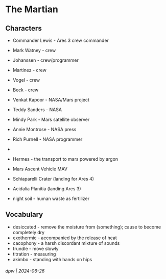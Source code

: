 # The Martian

## Characters

* Commander Lewis - Ares 3 crew commander
* Mark Watney - crew
* Johanssen - crew/programmer
* Martinez - crew
* Vogel - crew
* Beck - crew
* Venkat Kapoor - NASA/Mars project
* Teddy Sanders - NASA
* Mindy Park - Mars satellite observer
* Annie Montrose - NASA press
* Rich Purnell - NASA programmer
* 

* Hermes - the transport to mars powered by argon
* Mars Ascent Vehicle MAV
* Schiaparelli Crater (landing for Ares 4)
* Acidalia Planitia (landing Ares 3)
* night soil - human waste as fertilizer

## Vocabulary

* desiccated - remove the moisture from (something); cause to become completely dry
* exothermic -  accompanied by the release of heat
* cacophony - a harsh discordant mixture of sounds
* trundle - move slowly
* titration - measuring
* akimbo - standing with hands on hips

###### dpw | 2024-06-26
